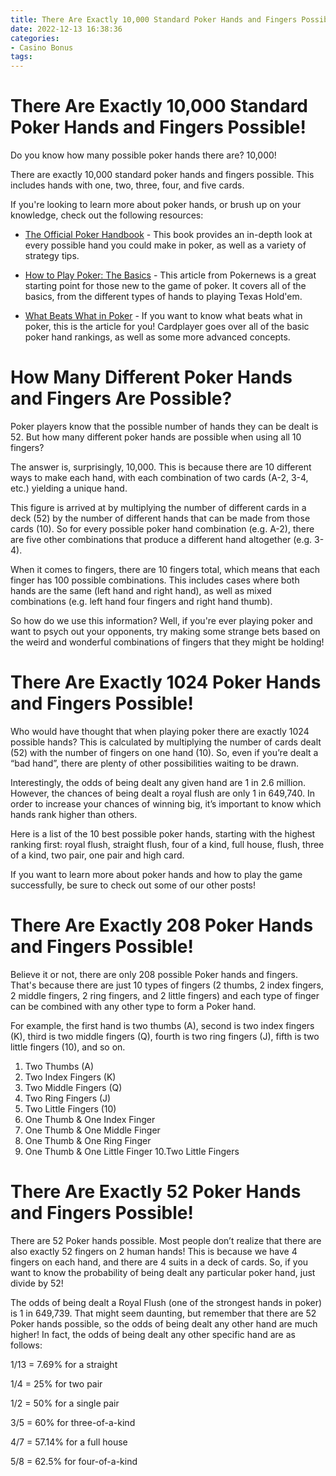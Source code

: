 ```yaml
---
title: There Are Exactly 10,000 Standard Poker Hands and Fingers Possible!
date: 2022-12-13 16:38:36
categories:
- Casino Bonus
tags:
---
```



#  There Are Exactly 10,000 Standard Poker Hands and Fingers Possible!

Do you know how many possible poker hands there are? 10,000!

There are exactly 10,000 standard poker hands and fingers possible. This includes hands with one, two, three, four, and five cards.

If you're looking to learn more about poker hands, or brush up on your knowledge, check out the following resources:

* [The Official Poker Handbook](https://www.amazon.com/Official-Poker-Handbook-Matthew-Straw/dp/1480234694) - This book provides an in-depth look at every possible hand you could make in poker, as well as a variety of strategy tips.

* [How to Play Poker: The Basics](https://www.pokernews.com/tutorials/how-to-play-poker/) - This article from Pokernews is a great starting point for those new to the game of poker. It covers all of the basics, from the different types of hands to playing Texas Hold'em.

* [What Beats What in Poker](https://www.cardplayer.com/poker-news/12045-what-beats-what-in-poker) - If you want to know what beats what in poker, this is the article for you! Cardplayer goes over all of the basic poker hand rankings, as well as some more advanced concepts.

#  How Many Different Poker Hands and Fingers Are Possible?

Poker players know that the possible number of hands they can be dealt is 52. But how many different poker hands are possible when using all 10 fingers?

The answer is, surprisingly, 10,000. This is because there are 10 different ways to make each hand, with each combination of two cards (A-2, 3-4, etc.) yielding a unique hand.

This figure is arrived at by multiplying the number of different cards in a deck (52) by the number of different hands that can be made from those cards (10). So for every possible poker hand combination (e.g. A-2), there are five other combinations that produce a different hand altogether (e.g. 3-4).

When it comes to fingers, there are 10 fingers total, which means that each finger has 100 possible combinations. This includes cases where both hands are the same (left hand and right hand), as well as mixed combinations (e.g. left hand four fingers and right hand thumb).

So how do we use this information? Well, if you're ever playing poker and want to psych out your opponents, try making some strange bets based on the weird and wonderful combinations of fingers that they might be holding!

#  There Are Exactly 1024 Poker Hands and Fingers Possible!

Who would have thought that when playing poker there are exactly 1024 possible hands? This is calculated by multiplying the number of cards dealt (52) with the number of fingers on one hand (10). So, even if you’re dealt a “bad hand”, there are plenty of other possibilities waiting to be drawn.

Interestingly, the odds of being dealt any given hand are 1 in 2.6 million. However, the chances of being dealt a royal flush are only 1 in 649,740. In order to increase your chances of winning big, it’s important to know which hands rank higher than others.

Here is a list of the 10 best possible poker hands, starting with the highest ranking first: royal flush, straight flush, four of a kind, full house, flush, three of a kind, two pair, one pair and high card.

If you want to learn more about poker hands and how to play the game successfully, be sure to check out some of our other posts!

#  There Are Exactly 208 Poker Hands and Fingers Possible!

Believe it or not, there are only 208 possible Poker hands and fingers. That's because there are just 10 types of fingers (2 thumbs, 2 index fingers, 2 middle fingers, 2 ring fingers, and 2 little fingers) and each type of finger can be combined with any other type to form a Poker hand.

For example, the first hand is two thumbs (A), second is two index fingers (K), third is two middle fingers (Q), fourth is two ring fingers (J), fifth is two little fingers (10), and so on.

1. Two Thumbs (A) 
2. Two Index Fingers (K) 
3. Two Middle Fingers (Q) 
4. Two Ring Fingers (J) 
5. Two Little Fingers (10) 
6. One Thumb & One Index Finger 
7. One Thumb & One Middle Finger 
8. One Thumb & One Ring Finger 
9. One Thumb & One Little Finger 
10.Two Little Fingers

#  There Are Exactly 52 Poker Hands and Fingers Possible!

There are 52 Poker hands possible. Most people don’t realize that there are also exactly 52 fingers on 2 human hands! This is because we have 4 fingers on each hand, and there are 4 suits in a deck of cards. So, if you want to know the probability of being dealt any particular poker hand, just divide by 52!

The odds of being dealt a Royal Flush (one of the strongest hands in poker) is 1 in 649,739. That might seem daunting, but remember that there are 52 Poker hands possible, so the odds of being dealt any other hand are much higher! In fact, the odds of being dealt any other specific hand are as follows:

1/13 = 7.69% for a straight

1/4 = 25% for two pair

1/2 = 50% for a single pair

3/5 = 60% for three-of-a-kind

4/7 = 57.14% for a full house

5/8 = 62.5% for four-of-a-kind
